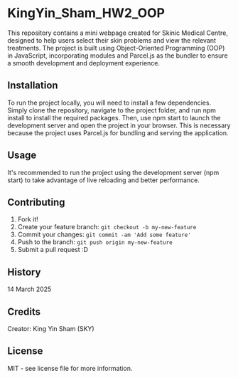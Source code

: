 # KingYin_Sham_HW2_OOP
This repository contains a mini webpage created for Skinic Medical Centre, 
designed to help users select their skin problems and view the relevant treatments. 
The project is built using Object-Oriented Programming (OOP) in JavaScript, 
incorporating modules and Parcel.js as the bundler to ensure a smooth 
development and deployment experience.

## Installation

To run the project locally, you will need to install a few dependencies. 
Simply clone the repository, navigate to the project folder, and run npm install 
to install the required packages. Then, use npm start to launch the development 
server and open the project in your browser. This is necessary because 
the project uses Parcel.js for bundling and serving the application.

## Usage

It's recommended to run the project using the development server (npm start) to take advantage of live reloading and better performance.

## Contributing

1. Fork it!
2. Create your feature branch: `git checkout -b my-new-feature`
3. Commit your changes: `git commit -am 'Add some feature'`
4. Push to the branch: `git push origin my-new-feature`
5. Submit a pull request :D

## History
14 March 2025

## Credits
Creator: King Yin Sham (SKY)


## License
MIT - see license file for more information.
